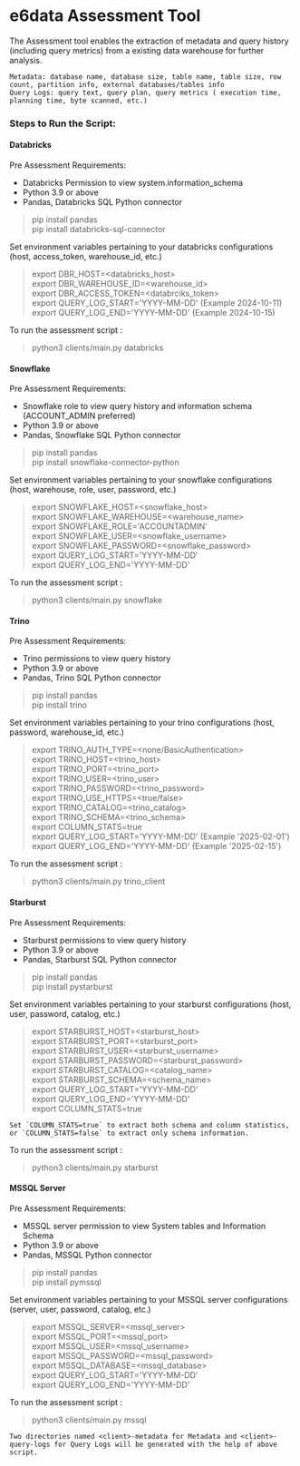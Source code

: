 # e6data Assessment Tool
The Assessment tool enables the extraction of metadata and query history (including query metrics) from a existing data
warehouse for further analysis.
```
Metadata: database name, database size, table name, table size, row count, partition info, external databases/tables info
Query Logs: query text, query plan, query metrics ( execution time, planning time, byte scanned, etc.)
```
### Steps to Run the Script:

#### Databricks

Pre Assessment Requirements:

- Databricks Permission to view system.information_schema
- Python 3.9 or above
- Pandas, Databricks SQL Python connector


> pip install pandas \
> pip install databricks-sql-connector

Set environment variables pertaining to your databricks configurations (host, access_token, warehouse_id, etc.)


> export DBR_HOST=<databricks_host> \
> export DBR_WAREHOUSE_ID=<warehouse_id> \
> export DBR_ACCESS_TOKEN=<databrciks_token> \
> export QUERY_LOG_START='YYYY-MM-DD' (Example 2024-10-11) \
> export QUERY_LOG_END='YYYY-MM-DD' (Example 2024-10-15)

To run the assessment script :
> python3 clients/main.py databricks


#### Snowflake
Pre Assessment Requirements:

- Snowflake role to view query history and information schema (ACCOUNT_ADMIN preferred)
- Python 3.9 or above
- Pandas, Snowflake SQL Python connector

> pip install pandas \
> pip install snowflake-connector-python


Set environment variables pertaining to your snowflake configurations (host, warehouse, role, user, password, etc.)
> export SNOWFLAKE_HOST=<snowflake_host> \
> export SNOWFLAKE_WAREHOUSE=<warehouse_name> \
> export SNOWFLAKE_ROLE='ACCOUNTADMIN' \
> export SNOWFLAKE_USER=<snowflake_username> \
> export SNOWFLAKE_PASSWORD=<snowflake_password> \
> export QUERY_LOG_START='YYYY-MM-DD' \
> export QUERY_LOG_END='YYYY-MM-DD'

To run the assessment script :

> python3 clients/main.py snowflake


#### Trino

Pre Assessment Requirements:

- Trino permissions to view query history
- Python 3.9 or above
- Pandas, Trino SQL Python connector


> pip install pandas \
> pip install trino

Set environment variables pertaining to your trino configurations (host, password, warehouse_id, etc.)


> export TRINO_AUTH_TYPE=<none/BasicAuthentication> \
> export TRINO_HOST=<trino_host> \
> export TRINO_PORT=<trino_port> \
> export TRINO_USER=<trino_user> \
> export TRINO_PASSWORD=<trino_password> \
> export TRINO_USE_HTTPS=<true/false> \
> export TRINO_CATALOG=<trino_catalog> \
> export TRINO_SCHEMA=<trino_schema> \
> export COLUMN_STATS=true \
> export QUERY_LOG_START='YYYY-MM-DD' (Example '2025-02-01') \
> export QUERY_LOG_END='YYYY-MM-DD' (Example '2025-02-15')


To run the assessment script :
> python3 clients/main.py trino_client

#### Starburst 
Pre Assessment Requirements:

- Starburst permissions to view query history
- Python 3.9 or above
- Pandas, Starburst SQL Python connector


> pip install pandas \
> pip install pystarburst


Set environment variables pertaining to your starburst configurations (host, user, password, catalog, etc.) 

> export STARBURST_HOST=<starburst_host> \
> export STARBURST_PORT=<starburst_port> \
> export STARBURST_USER=<starburst_username> \
> export STARBURST_PASSWORD=<starburst_password> \
> export STARBURST_CATALOG=<catalog_name> \
> export STARBURST_SCHEMA=<schema_name> \
> export QUERY_LOG_START='YYYY-MM-DD' \
> export QUERY_LOG_END='YYYY-MM-DD' \
> export COLUMN_STATS=true
```
Set `COLUMN_STATS=true` to extract both schema and column statistics, or `COLUMN_STATS=false` to extract only schema information.
```
To run the assessment script :

> python3 clients/main.py starburst

#### MSSQL Server
Pre Assessment Requirements:

- MSSQL server permission to view System tables and Information Schema
- Python 3.9 or above
- Pandas, MSSQL Python connector


> pip install pandas \
> pip install pymssql


Set environment variables pertaining to your MSSQL server configurations (server, user, password, catalog, etc.) 

> export MSSQL_SERVER=<mssql_server> \
> export MSSQL_PORT=<mssql_port> \
> export MSSQL_USER=<mssql_username> \
> export MSSQL_PASSWORD=<mssql_password> \
> export MSSQL_DATABASE=<mssql_database> \
> export QUERY_LOG_START='YYYY-MM-DD' \
> export QUERY_LOG_END='YYYY-MM-DD'

To run the assessment script :

> python3 clients/main.py mssql
>
```
Two directories named <client>-metadata for Metadata and <client>-query-logs for Query Logs will be generated with the help of above script.
```
